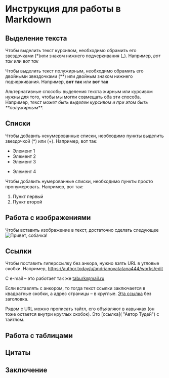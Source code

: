 # Инструкция для работы в Markdown

## Выделение текста

Чтобы выделить текст курсивом, необходимо обрамить его звездочками (*)или знаком нижнего подчеркивания (_). Например, *вот так* или _вот так_

Чтобы выделить текст полужирным, необходимо обрамить его двойными звездочками (**) или двойным знаком нижнего подчеркивания. Например, **вот так** или __вот так__

Альтернативные способы выделения текста жирным или курсивом нужны для того, чтобы мы могли совмещать оба эти способа. Например, _текст может быть выделен курсивом и при этом быть **полужирным_**.

## Списки

Чтобы добавить ненумерованные списки, необходимо пункты выделить звездочкой (*) или (+). Например, вот так:
* Элемент 1
* Элемент 2
* Элемент 3
+ Элемент 4

Чтобы добавить нумерованные списки, необходимо пункты просто пронумеровать. Например, вот так:
1. Пункт первый
2. Пункт второй

## Работа с изображениями

Чтобы вставить изображение в текст, достаточно сделать следующее ![Привет, собачка!](Foto.jpg)

## Ссылки

Чтобы поставить гиперссылку без анкора, нужно взять URL в угловые скобки. Например, <https://author.today/u/andrianovatatana444/works/edit>

С e-mail – это работает так же <taburk@mail.ru>

Если вставлять с анкором, то тогда текст ссылки заключается в квадратные скобки, а адрес страницы – в круглые. [Эта ссылка](https://author.today/u/andrianovatatana444/works/edit) без заголовка.

Рядом с URL можно прописать тайтл, его объявляют в кавычках (он тоже остается внутри круглых скобок). Это [ссылка]( "Автор Тудей") с тайтлом.

## Работа с таблицами

## Цитаты

## Заключение

